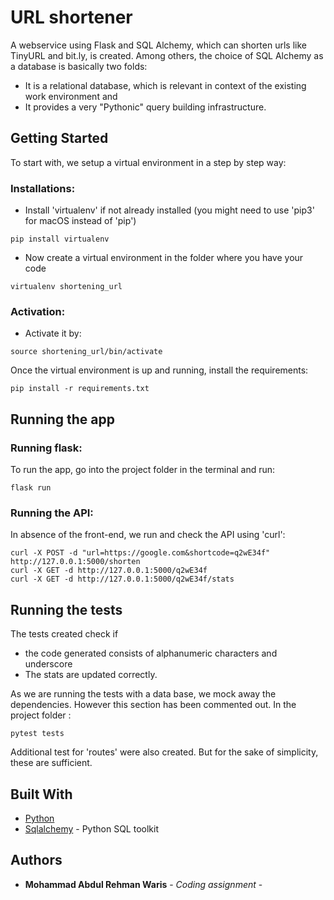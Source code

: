 # URL shortener 

A webservice using Flask and SQL Alchemy, which can shorten urls like TinyURL and bit.ly, is created.
Among others, the choice of SQL Alchemy as a database is basically two folds:
* It is a relational database, which is relevant in context of the existing work environment and 
* It provides a very "Pythonic" query building infrastructure.

## Getting Started
To start with, we setup a virtual environment in a step by step way:
### Installations:

* Install 'virtualenv' if not already installed (you might need to use 'pip3' for macOS instead of 'pip')

```
pip install virtualenv
```
* Now create a virtual environment in the folder where you have your code

```
virtualenv shortening_url
```
### Activation:
* Activate it by:
```
source shortening_url/bin/activate
```

Once the virtual environment is up and running, install the requirements:
```
pip install -r requirements.txt
```

## Running the app
### Running flask:
To run the app, go into the project folder in the terminal and run:
```
flask run
```
### Running the API:
In absence of the front-end, we run and check the API using 'curl':
```
curl -X POST -d "url=https://google.com&shortcode=q2wE34f" http://127.0.0.1:5000/shorten
curl -X GET -d http://127.0.0.1:5000/q2wE34f
curl -X GET -d http://127.0.0.1:5000/q2wE34f/stats
```
## Running the tests

The tests created check if 
* the code generated consists of alphanumeric characters and underscore 
* The stats are updated correctly.

As we are running the tests with a data base, we mock away the dependencies. However this section has been commented out. In the project folder :

```
pytest tests
```
Additional test for 'routes' were also created. But for the sake of simplicity, these are sufficient.



## Built With

* [Python](https://www.python.org/) 
* [Sqlalchemy](https://www.sqlalchemy.org/) - Python SQL toolkit

## Authors

* **Mohammad Abdul Rehman Waris** - *Coding assignment* - 

